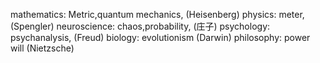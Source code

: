mathematics: Metric,quantum mechanics,  (Heisenberg)
physics:  meter, (Spengler)
neuroscience: chaos,probability, (庄子)
psychology: psychanalysis, (Freud)
biology: evolutionism (Darwin)
philosophy: power will (Nietzsche) 